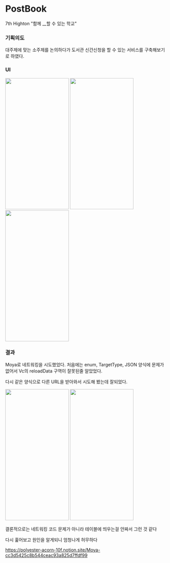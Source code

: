 # PostBook
7th Highton "함께 __할 수 있는 학교"

### 기획의도
대주제에 맞는 소주제를 논의하다가 도서관 신간신청을 할 수 있는 서비스를 구축해보기로 하였다.

### UI
<p align="left"><img src="https://user-images.githubusercontent.com/66416524/161487478-fc4cd202-a2f7-4c14-81d3-636d4b952377.png"  width="200" height="414">
<img src="https://user-images.githubusercontent.com/66416524/161556190-13ff6236-670b-472d-ac04-693ee72772a3.png"  width="200" height="414">
<img src="https://user-images.githubusercontent.com/66416524/161554474-efba69fc-c934-40a6-a614-c792e2fd1e01.png"  width="200" height="414">

### 결과
Moya로 네트워킹을 시도했었다.
처음에는 enum, TargetType, JSON 양식에 문제가 없어서 Vc의 reloadData 구역이 잘못된줄 알았었다.
  
다시 같은 양식으로 다른 URL을 받아와서 시도해 봤는데 잘되었다. 
  <p align="left"><img src="https://user-images.githubusercontent.com/66416524/161653162-4c25941c-287d-4e56-8c5f-93b88c3711e4.png"  width="200" height="414">
  <img src="https://user-images.githubusercontent.com/66416524/161653206-2c7de00f-3abd-4072-a98a-e2abd54d6cc4.png"  width="200" height="414">

  
결론적으로는 네트워킹 코드 문제가 아니라 테이블에 띄우는걸 안짜서 그런 것 같다
    
다시 훑어보고 원인을 알게되니 엄청나게 허무하다
  
  https://polyester-acorn-10f.notion.site/Moya-cc3d5425c8b544ceac93a825d7ffdf99
